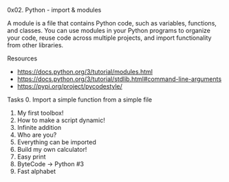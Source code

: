 0x02. Python - import & modules

A module is a file that contains Python code, such as variables, functions, and classes. You can use modules in your Python programs to organize your code, reuse code across multiple projects, and import functionality from other libraries.

Resources

* https://docs.python.org/3/tutorial/modules.html
* https://docs.python.org/3/tutorial/stdlib.html#command-line-arguments
* https://pypi.org/project/pycodestyle/

Tasks
0. Import a simple function from a simple file
1. My first toolbox!
2. How to make a script dynamic!
3. Infinite addition
4. Who are you?
5. Everything can be imported
6. Build my own calculator!
7. Easy print
8. ByteCode -> Python #3
9. Fast alphabet
 
